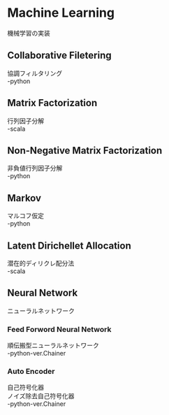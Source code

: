 # Machine Learning
機械学習の実装
## Collaborative Filetering
協調フィルタリング<br>
-python
## Matrix Factorization
行列因子分解<br>
-scala
## Non-Negative Matrix Factorization
非負値行列因子分解<br>
-python
## Markov
マルコフ仮定<br>
-python
## Latent Dirichellet Allocation
潜在的ディリクレ配分法<br>
-scala
## Neural Network
ニューラルネットワーク
### Feed Forword Neural Network
順伝搬型ニューラルネットワーク<br>
-python-ver.Chainer<br>
### Auto Encoder
自己符号化器<br>
ノイズ除去自己符号化器<br>
-python-ver.Chainer<br>
